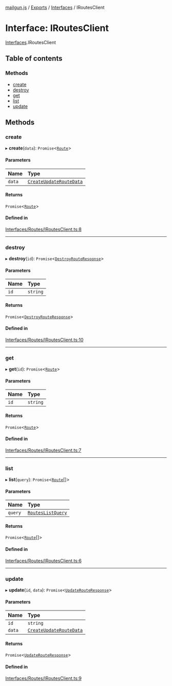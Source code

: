 [mailgun.js](../README.md) / [Exports](../modules.md) / [Interfaces](../modules/Interfaces.md) / IRoutesClient

# Interface: IRoutesClient

[Interfaces](../modules/Interfaces.md).IRoutesClient

## Table of contents

### Methods

- [create](Interfaces.IRoutesClient.md#create)
- [destroy](Interfaces.IRoutesClient.md#destroy)
- [get](Interfaces.IRoutesClient.md#get)
- [list](Interfaces.IRoutesClient.md#list)
- [update](Interfaces.IRoutesClient.md#update)

## Methods

### create

▸ **create**(`data`): `Promise`<[`Route`](../modules.md#route)\>

#### Parameters

| Name | Type |
| :------ | :------ |
| `data` | [`CreateUpdateRouteData`](../modules.md#createupdateroutedata) |

#### Returns

`Promise`<[`Route`](../modules.md#route)\>

#### Defined in

[Interfaces/Routes/IRoutesClient.ts:8](https://github.com/mailgun/mailgun.js/blob/a423705/lib/Interfaces/Routes/IRoutesClient.ts#L8)

___

### destroy

▸ **destroy**(`id`): `Promise`<[`DestroyRouteResponse`](../modules.md#destroyrouteresponse)\>

#### Parameters

| Name | Type |
| :------ | :------ |
| `id` | `string` |

#### Returns

`Promise`<[`DestroyRouteResponse`](../modules.md#destroyrouteresponse)\>

#### Defined in

[Interfaces/Routes/IRoutesClient.ts:10](https://github.com/mailgun/mailgun.js/blob/a423705/lib/Interfaces/Routes/IRoutesClient.ts#L10)

___

### get

▸ **get**(`id`): `Promise`<[`Route`](../modules.md#route)\>

#### Parameters

| Name | Type |
| :------ | :------ |
| `id` | `string` |

#### Returns

`Promise`<[`Route`](../modules.md#route)\>

#### Defined in

[Interfaces/Routes/IRoutesClient.ts:7](https://github.com/mailgun/mailgun.js/blob/a423705/lib/Interfaces/Routes/IRoutesClient.ts#L7)

___

### list

▸ **list**(`query`): `Promise`<[`Route`](../modules.md#route)[]\>

#### Parameters

| Name | Type |
| :------ | :------ |
| `query` | [`RoutesListQuery`](../modules.md#routeslistquery) |

#### Returns

`Promise`<[`Route`](../modules.md#route)[]\>

#### Defined in

[Interfaces/Routes/IRoutesClient.ts:6](https://github.com/mailgun/mailgun.js/blob/a423705/lib/Interfaces/Routes/IRoutesClient.ts#L6)

___

### update

▸ **update**(`id`, `data`): `Promise`<[`UpdateRouteResponse`](../modules.md#updaterouteresponse)\>

#### Parameters

| Name | Type |
| :------ | :------ |
| `id` | `string` |
| `data` | [`CreateUpdateRouteData`](../modules.md#createupdateroutedata) |

#### Returns

`Promise`<[`UpdateRouteResponse`](../modules.md#updaterouteresponse)\>

#### Defined in

[Interfaces/Routes/IRoutesClient.ts:9](https://github.com/mailgun/mailgun.js/blob/a423705/lib/Interfaces/Routes/IRoutesClient.ts#L9)
